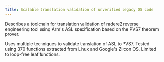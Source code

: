 ```yaml
---
Title: Scalable translation validation of unverified legacy OS code
---
```


Describes a toolchain for translation validation of radere2 reverse engineering tool using Arm's ASL specification based on the PVS7 theorem prover.

Uses multiple techniques to validate translation of ASL to PVS7.
Tested using 370 functions extracted from Linux and Google's Zircon OS.
Limited to loop-free leaf functions.